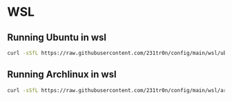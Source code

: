 # WSL

## Running Ubuntu in wsl
```sh
curl -sSfL https://raw.githubusercontent.com/231tr0n/config/main/wsl/ubuntu/wsl.bash > wsl.bash && bash -x wsl.bash
```

## Running Archlinux in wsl
```sh
curl -sSfL https://raw.githubusercontent.com/231tr0n/config/main/wsl/archlinux/wsl.bash > wsl.bash && bash -x wsl.bash
```
